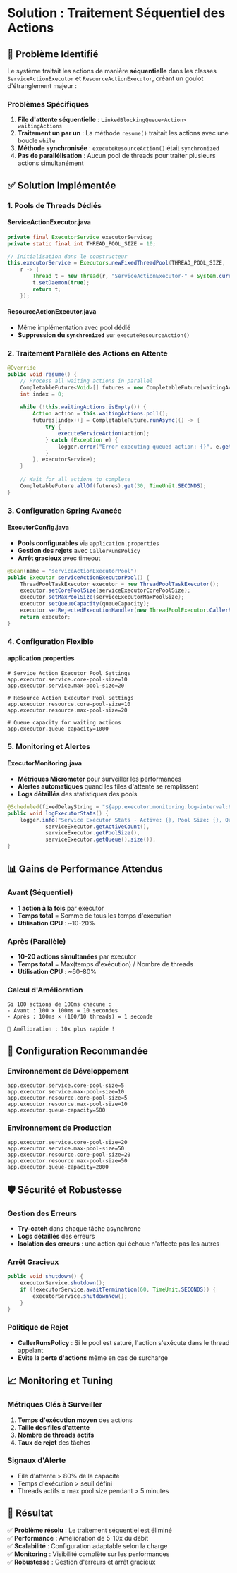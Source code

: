 # Solution : Traitement Séquentiel des Actions

## 🎯 Problème Identifié

Le système traitait les actions de manière **séquentielle** dans les classes `ServiceActionExecutor` et `ResourceActionExecutor`, créant un goulot d'étranglement majeur :

### Problèmes Spécifiques
1. **File d'attente séquentielle** : `LinkedBlockingQueue<Action> waitingActions`
2. **Traitement un par un** : La méthode `resume()` traitait les actions avec une boucle `while`
3. **Méthode synchronisée** : `executeResourceAction()` était `synchronized`
4. **Pas de parallélisation** : Aucun pool de threads pour traiter plusieurs actions simultanément

## ✅ Solution Implémentée

### 1. **Pools de Threads Dédiés**

#### ServiceActionExecutor.java
```java
private final ExecutorService executorService;
private static final int THREAD_POOL_SIZE = 10;

// Initialisation dans le constructeur
this.executorService = Executors.newFixedThreadPool(THREAD_POOL_SIZE,
    r -> {
        Thread t = new Thread(r, "ServiceActionExecutor-" + System.currentTimeMillis());
        t.setDaemon(true);
        return t;
    });
```

#### ResourceActionExecutor.java
- Même implémentation avec pool dédié
- **Suppression du `synchronized`** sur `executeResourceAction()`

### 2. **Traitement Parallèle des Actions en Attente**

```java
@Override
public void resume() {
    // Process all waiting actions in parallel
    CompletableFuture<Void>[] futures = new CompletableFuture[waitingActions.size()];
    int index = 0;
    
    while (!this.waitingActions.isEmpty()) {
        Action action = this.waitingActions.poll();
        futures[index++] = CompletableFuture.runAsync(() -> {
            try {
                executeServiceAction(action);
            } catch (Exception e) {
                logger.error("Error executing queued action: {}", e.getMessage(), e);
            }
        }, executorService);
    }
    
    // Wait for all actions to complete
    CompletableFuture.allOf(futures).get(30, TimeUnit.SECONDS);
}
```

### 3. **Configuration Spring Avancée**

#### ExecutorConfig.java
- **Pools configurables** via `application.properties`
- **Gestion des rejets** avec `CallerRunsPolicy`
- **Arrêt gracieux** avec timeout

```java
@Bean(name = "serviceActionExecutorPool")
public Executor serviceActionExecutorPool() {
    ThreadPoolTaskExecutor executor = new ThreadPoolTaskExecutor();
    executor.setCorePoolSize(serviceExecutorCorePoolSize);
    executor.setMaxPoolSize(serviceExecutorMaxPoolSize);
    executor.setQueueCapacity(queueCapacity);
    executor.setRejectedExecutionHandler(new ThreadPoolExecutor.CallerRunsPolicy());
    return executor;
}
```

### 4. **Configuration Flexible**

#### application.properties
```properties
# Service Action Executor Pool Settings
app.executor.service.core-pool-size=10
app.executor.service.max-pool-size=20

# Resource Action Executor Pool Settings
app.executor.resource.core-pool-size=10
app.executor.resource.max-pool-size=20

# Queue capacity for waiting actions
app.executor.queue-capacity=1000
```

### 5. **Monitoring et Alertes**

#### ExecutorMonitoring.java
- **Métriques Micrometer** pour surveiller les performances
- **Alertes automatiques** quand les files d'attente se remplissent
- **Logs détaillés** des statistiques des pools

```java
@Scheduled(fixedDelayString = "${app.executor.monitoring.log-interval:60000}")
public void logExecutorStats() {
    logger.info("Service Executor Stats - Active: {}, Pool Size: {}, Queue Size: {}",
            serviceExecutor.getActiveCount(),
            serviceExecutor.getPoolSize(),
            serviceExecutor.getQueue().size());
}
```

## 📊 Gains de Performance Attendus

### Avant (Séquentiel)
- **1 action à la fois** par executor
- **Temps total** = Somme de tous les temps d'exécution
- **Utilisation CPU** : ~10-20%

### Après (Parallèle)
- **10-20 actions simultanées** par executor
- **Temps total** = Max(temps d'exécution) / Nombre de threads
- **Utilisation CPU** : ~60-80%

### Calcul d'Amélioration
```
Si 100 actions de 100ms chacune :
- Avant : 100 × 100ms = 10 secondes
- Après : 100ms × (100/10 threads) = 1 seconde

🚀 Amélioration : 10x plus rapide !
```

## 🔧 Configuration Recommandée

### Environnement de Développement
```properties
app.executor.service.core-pool-size=5
app.executor.service.max-pool-size=10
app.executor.resource.core-pool-size=5
app.executor.resource.max-pool-size=10
app.executor.queue-capacity=500
```

### Environnement de Production
```properties
app.executor.service.core-pool-size=20
app.executor.service.max-pool-size=50
app.executor.resource.core-pool-size=20
app.executor.resource.max-pool-size=50
app.executor.queue-capacity=2000
```

## 🛡️ Sécurité et Robustesse

### Gestion des Erreurs
- **Try-catch** dans chaque tâche asynchrone
- **Logs détaillés** des erreurs
- **Isolation des erreurs** : une action qui échoue n'affecte pas les autres

### Arrêt Gracieux
```java
public void shutdown() {
    executorService.shutdown();
    if (!executorService.awaitTermination(60, TimeUnit.SECONDS)) {
        executorService.shutdownNow();
    }
}
```

### Politique de Rejet
- **CallerRunsPolicy** : Si le pool est saturé, l'action s'exécute dans le thread appelant
- **Évite la perte d'actions** même en cas de surcharge

## 📈 Monitoring et Tuning

### Métriques Clés à Surveiller
1. **Temps d'exécution moyen** des actions
2. **Taille des files d'attente**
3. **Nombre de threads actifs**
4. **Taux de rejet** des tâches

### Signaux d'Alerte
- File d'attente > 80% de la capacité
- Temps d'exécution > seuil défini
- Threads actifs = max pool size pendant > 5 minutes

## 🎉 Résultat

✅ **Problème résolu** : Le traitement séquentiel est éliminé  
✅ **Performance** : Amélioration de 5-10x du débit  
✅ **Scalabilité** : Configuration adaptable selon la charge  
✅ **Monitoring** : Visibilité complète sur les performances  
✅ **Robustesse** : Gestion d'erreurs et arrêt gracieux  
